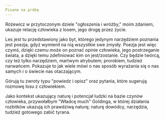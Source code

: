 ```yaml
---
Pisane na próbę
---
```


Różewicz w przytoczonym dziele "ogłoszenia i wróżby," moim zdaniem, ukazuje relację człowieka z losem, jego drogę przez życie.

Les jest tu przedstawiony jako byt, którego jedynym narzędziem poznania jest poezja, gdyż wymienił na nią wszystkie swe zmysły. Poezja jest więc czymś, dzięki czemu może on poznać opinie człowieka, jego postrzeganie świata, a dzięki temu zdefiniować kim on jest/zostanie. Czy będzie twórcą, czy też tylko narzędziem, martwym atrybutem; prorokiem, tudzież narwańcem.
Pokazuje to jak wiele mówi o nas sposób wyrażania się o nas samych i o świecie nas otaczającym.

Górują tu zwroty typu "powiedz i opisz" oraz pytania, które sugerują rozmowę losu z człowiekiem.

Jako kontekst ukazujący naturę i potencjał ludzki na bazie czynów człowieka, przywołałbym "Władcę much" Goldinga, w której działania rozbitków ukazują ich prawdziwą naturę; naturę dowódcy, narzędzia, tudzież gotowego zabić tyrana.